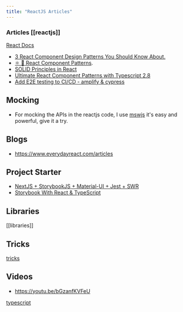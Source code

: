 ```yaml
---
title: "ReactJS Articles"
---
```

### Articles [[reactjs]]

[React Docs](https://beta.reactjs.org/)

* [3 React Component Design Patterns You Should Know About.](https://blog.openreplay.com/3-react-component-design-patterns-you-should-know-about)
* [⚛️ 🚀 React Component Patterns](https://dev.to/alexi\_be3/react-component-patterns-49ho#provider-pattern).
* [SOLID Principles in React](https://www.everydayreact.com/articles/solid-principles-in-react) 
* [Ultimate React Component Patterns with Typescript 2.8](https://levelup.gitconnected.com/ultimate-react-component-patterns-with-typescript-2-8-82990c516935)
* [Add E2E testing to CI/CD - amplify & cypress](https://amplify-sns.workshop.aws/en/80_e2e_test/00_-cypress.html)

## Mocking
- For mocking the APIs in the reactjs code, I use [mswjs](https://github.com/mswjs/msw/) it's easy and powerful, give it a try.

## Blogs
- https://www.everydayreact.com/articles

## Project Starter

- [NextJS + StorybookJS + Material-UI + Jest + SWR](https://itnext.io/nextjs-storybookjs-material-ui-jest-swr-fe2ff5cb9af8)
- [Storybook With React & TypeScript](https://www.erikmudrak.com/post/storybook-with-react-typescript)

## Libraries
[[libraries]]

## Tricks
[tricks](reactjs/tricks.md)

## Videos
- https://youtu.be/bGzanfKVFeU


[typescript](content/programming-languages/typescript.md)